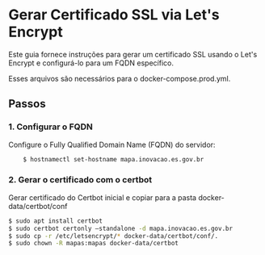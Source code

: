 # Gerar Certificado SSL via Let's Encrypt

Este guia fornece instruções para gerar um certificado SSL usando o Let's Encrypt e configurá-lo para um FQDN específico.

Esses arquivos são necessários para o docker-compose.prod.yml.

## Passos

### 1. Configurar o FQDN

Configure o Fully Qualified Domain Name (FQDN) do servidor:

```bash
    $ hostnamectl set-hostname mapa.inovacao.es.gov.br
```

### 2. Gerar o certificado com o certbot

Gerar certificado do Certbot inicial e copiar para a pasta docker-data/certbot/conf

```bash
$ sudo apt install certbot
$ sudo certbot certonly –standalone -d mapa.inovacao.es.gov.br
$ sudo cp -r /etc/letsencrypt/* docker-data/certbot/conf/.
$ sudo chown -R mapas:mapas docker-data/certbot
```
